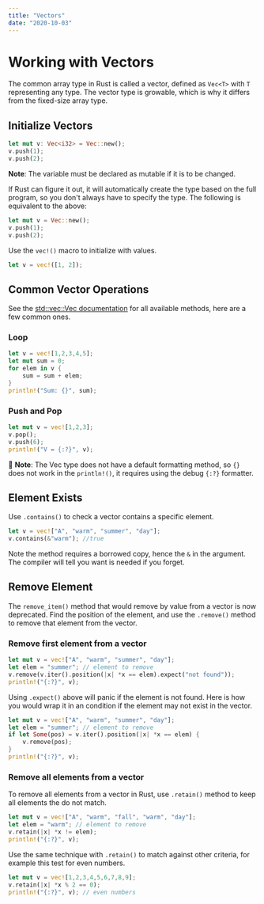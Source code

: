 ```yaml
---
title: "Vectors"
date: "2020-10-03"
---
```


# Working with Vectors

The common array type in Rust is called a vector, defined as `Vec<T>` with `T` representing any type. The vector type is growable, which is why it differs from the fixed-size array type.

## Initialize Vectors

```rust
let mut v: Vec<i32> = Vec::new();
v.push(1);
v.push(2);
```

**Note**: The variable must be declared as mutable if it is to be changed.

If Rust can figure it out, it will automatically create the type based on the full program, so you don't always have to specify the type. The following is equivalent to the above:

```rust
let mut v = Vec::new();
v.push(1);
v.push(2);
```

Use the `vec!()` macro to initialize with values.

```rust
let v = vec!([1, 2]);
```

## Common Vector Operations

See the [std::vec::Vec documentation](https://doc.rust-lang.org/std/vec/struct.Vec.html#method.retain) for all available methods, here are a few common ones.

### Loop

```rust
let v = vec![1,2,3,4,5];
let mut sum = 0;
for elem in v {
    sum = sum + elem;
}
println!("Sum: {}", sum);
```

### Push and Pop

```rust
let mut v = vec![1,2,3];
v.pop();
v.push(6);
println!("V = {:?}", v);
```

📌 **Note**: The Vec type does not have a default formatting method, so `{}` does not work in the `println!()`, it requires using the debug `{:?}` formatter.

## Element Exists

Use `.contains()` to check a vector contains a specific element.

```rust
let v = vec!["A", "warm", "summer", "day"];
v.contains(&"warm"); //true
```

Note the method requires a borrowed copy, hence the `&` in the argument. The compiler will tell you want is needed if you forget.

## Remove Element

The `remove_item()` method that would remove by value from a vector is now deprecated. Find the position of the element, and use the `.remove()` method to remove that element from the vector.

### Remove first element from a vector

```rust
let mut v = vec!["A", "warm", "summer", "day"];
let elem = "summer"; // element to remove
v.remove(v.iter().position(|x| *x == elem).expect("not found"));
println!("{:?}", v);
```

Using `.expect()` above will panic if the element is not found. Here is how you would wrap it in an condition if the element may not exist in the vector.

```rust
let mut v = vec!["A", "warm", "summer", "day"];
let elem = "summer"; // element to remove
if let Some(pos) = v.iter().position(|x| *x == elem) {
    v.remove(pos);
}
println!("{:?}", v);
```

### Remove all elements from a vector

To remove all elements from a vector in Rust, use `.retain()` method to keep all elements the do not match.

```rust
let mut v = vec!["A", "warm", "fall", "warm", "day"];
let elem = "warm"; // element to remove
v.retain(|x| *x != elem);
println!("{:?}", v);
```

Use the same technique with `.retain()` to match against other criteria, for example this test for even numbers.

```rust
let mut v = vec![1,2,3,4,5,6,7,8,9];
v.retain(|x| *x % 2 == 0);
println!("{:?}", v); // even numbers
```

